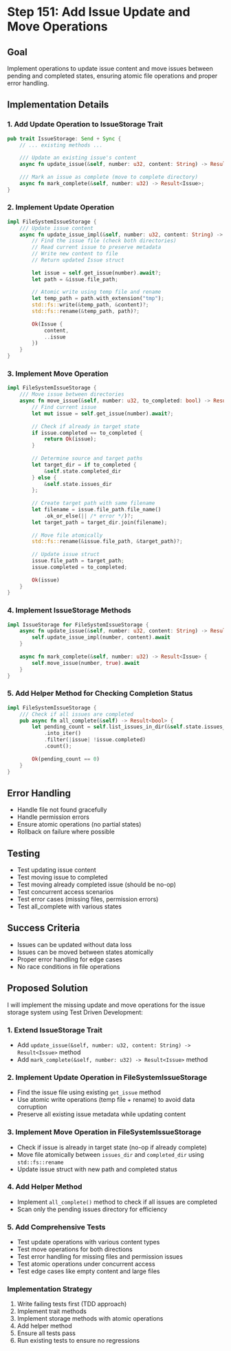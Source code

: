 # Step 151: Add Issue Update and Move Operations

## Goal
Implement operations to update issue content and move issues between pending and completed states, ensuring atomic file operations and proper error handling.

## Implementation Details

### 1. Add Update Operation to IssueStorage Trait

```rust
pub trait IssueStorage: Send + Sync {
    // ... existing methods ...
    
    /// Update an existing issue's content
    async fn update_issue(&self, number: u32, content: String) -> Result<Issue>;
    
    /// Mark an issue as complete (move to complete directory)
    async fn mark_complete(&self, number: u32) -> Result<Issue>;
}
```

### 2. Implement Update Operation

```rust
impl FileSystemIssueStorage {
    /// Update issue content
    async fn update_issue_impl(&self, number: u32, content: String) -> Result<Issue> {
        // Find the issue file (check both directories)
        // Read current issue to preserve metadata
        // Write new content to file
        // Return updated Issue struct
        
        let issue = self.get_issue(number).await?;
        let path = &issue.file_path;
        
        // Atomic write using temp file and rename
        let temp_path = path.with_extension("tmp");
        std::fs::write(&temp_path, &content)?;
        std::fs::rename(&temp_path, path)?;
        
        Ok(Issue {
            content,
            ..issue
        })
    }
}
```

### 3. Implement Move Operation

```rust
impl FileSystemIssueStorage {
    /// Move issue between directories
    async fn move_issue(&self, number: u32, to_completed: bool) -> Result<Issue> {
        // Find current issue
        let mut issue = self.get_issue(number).await?;
        
        // Check if already in target state
        if issue.completed == to_completed {
            return Ok(issue);
        }
        
        // Determine source and target paths
        let target_dir = if to_completed {
            &self.state.completed_dir
        } else {
            &self.state.issues_dir
        };
        
        // Create target path with same filename
        let filename = issue.file_path.file_name()
            .ok_or_else(|| /* error */)?;
        let target_path = target_dir.join(filename);
        
        // Move file atomically
        std::fs::rename(&issue.file_path, &target_path)?;
        
        // Update issue struct
        issue.file_path = target_path;
        issue.completed = to_completed;
        
        Ok(issue)
    }
}
```

### 4. Implement IssueStorage Methods

```rust
impl IssueStorage for FileSystemIssueStorage {
    async fn update_issue(&self, number: u32, content: String) -> Result<Issue> {
        self.update_issue_impl(number, content).await
    }
    
    async fn mark_complete(&self, number: u32) -> Result<Issue> {
        self.move_issue(number, true).await
    }
}
```

### 5. Add Helper Method for Checking Completion Status

```rust
impl FileSystemIssueStorage {
    /// Check if all issues are completed
    pub async fn all_complete(&self) -> Result<bool> {
        let pending_count = self.list_issues_in_dir(&self.state.issues_dir)?
            .into_iter()
            .filter(|issue| !issue.completed)
            .count();
        
        Ok(pending_count == 0)
    }
}
```

## Error Handling
- Handle file not found gracefully
- Handle permission errors
- Ensure atomic operations (no partial states)
- Rollback on failure where possible

## Testing
- Test updating issue content
- Test moving issue to completed
- Test moving already completed issue (should be no-op)
- Test concurrent access scenarios
- Test error cases (missing files, permission errors)
- Test all_complete with various states

## Success Criteria
- Issues can be updated without data loss
- Issues can be moved between states atomically
- Proper error handling for edge cases
- No race conditions in file operations

## Proposed Solution

I will implement the missing update and move operations for the issue storage system using Test Driven Development:

### 1. Extend IssueStorage Trait
- Add `update_issue(&self, number: u32, content: String) -> Result<Issue>` method
- Add `mark_complete(&self, number: u32) -> Result<Issue>` method

### 2. Implement Update Operation in FileSystemIssueStorage
- Find the issue file using existing `get_issue` method
- Use atomic write operations (temp file + rename) to avoid data corruption
- Preserve all existing issue metadata while updating content

### 3. Implement Move Operation in FileSystemIssueStorage
- Check if issue is already in target state (no-op if already complete)
- Move file atomically between `issues_dir` and `completed_dir` using `std::fs::rename`
- Update issue struct with new path and completed status

### 4. Add Helper Method
- Implement `all_complete()` method to check if all issues are completed
- Scan only the pending issues directory for efficiency

### 5. Add Comprehensive Tests
- Test update operations with various content types
- Test move operations for both directions
- Test error handling for missing files and permission issues
- Test atomic operations under concurrent access
- Test edge cases like empty content and large files

### Implementation Strategy
1. Write failing tests first (TDD approach)
2. Implement trait methods
3. Implement storage methods with atomic operations
4. Add helper method
5. Ensure all tests pass
6. Run existing tests to ensure no regressions